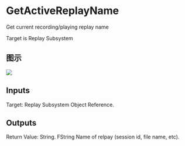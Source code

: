 # GetActiveReplayName

Get current recording/playing replay name

Target is Replay Subsystem

## 图示

![]($-20221218-20403705.png)

## Inputs

Target: Replay Subsystem Object Reference.  

## Outputs

Return Value: String. FString Name of relpay (session id, file name, etc).

